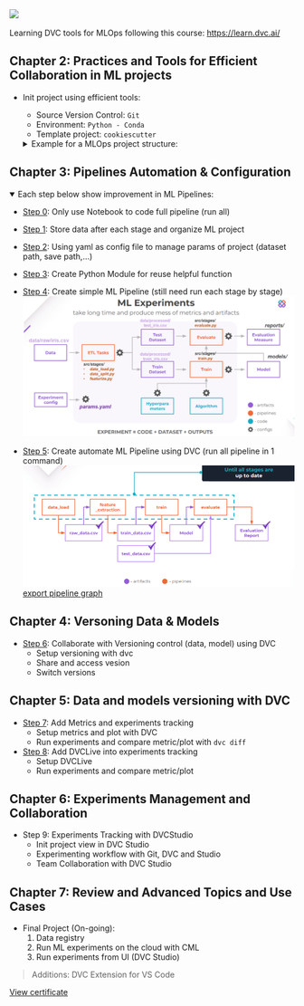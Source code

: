 <a target="_blank" href="https://cookiecutter-data-science.drivendata.org/">
    <img src="https://img.shields.io/badge/CCDS-Project%20template-328F97?logo=cookiecutter" />
</a>




Learning DVC tools for MLOps following this course: https://learn.dvc.ai/


##  Chapter 2: Practices and Tools for Efficient Collaboration in  ML projects
- Init project using efficient tools:
    - Source Version Control: `Git`
	- Environment: `Python - Conda`
	- Template project: `cookiescutter`

    <details >
    <summary>Example for a MLOps project structure:</summary>

    ```
    ├── LICENSE            <- Open-source license if one is chosen
    ├── Makefile           <- Makefile with convenience commands like `make data` or `make train`
    ├── README.md          <- The top-level README for developers using this project.
    ├── data
    │   ├── processed      <- The final, canonical data sets for modeling.
    │   └── raw            <- The original, immutable data dump.
    │
    ├── models             <- Trained and serialized models, model predictions, or model summaries
    │
    ├── notebooks          <- Jupyter notebooks. Naming convention is a number (for ordering),
    │                         the creator's initials, and a short `-` delimited description, e.g.
    │                         `1.0-jqp-initial-data-exploration`.
    │
    ├── pyproject.toml     <- Project configuration file with package metadata for 
    │                         learndvc and configuration for tools like black
    │
    ├── reports            <- Generated analysis as HTML, PDF, LaTeX, etc.
    │   └── figures        <- Generated graphics and figures to be used in reporting
    │
    ├── requirements.txt   <- The requirements file for reproducing the analysis environment, e.g.
                            generated with `pip freeze > requirements.txt`

    ```
    </details>



##  Chapter 3: Pipelines Automation & Configuration
<details open>
<summary>Each step below show improvement in ML Pipelines:</summary>

- [Step 0](notebooks/step-0-prototype.ipynb): Only use Notebook to code full pipeline (run all)

- [Step 1](notebooks/step-1-organize-ml-project.ipynb): Store data after each stage and organize ML project

- [Step 2](notebooks/step-2-create-config-file.ipynb): Using yaml as config file to manage params of project (dataset path, save path,...)

- [Step 3](notebooks/step-3-reusable-code.ipynb): Create Python Module for reuse helpful function

- [Step 4](notebooks/step-4-build-ml-pipeline.ipynb): Create simple ML Pipeline (still need run each stage by stage)
![Step 4: Simple ML Pipeline](figs/step4_simple_ML_pipeline.PNG)

- [Step 5](notebooks/step-5-automate-ml-pipeline.ipynb): Create automate ML Pipeline using DVC (run all pipeline in 1 command)
![Step 5: Simple DVC Pipeline](figs/step5_simple_DVC_ML_pipeline.PNG)
[export pipeline graph](figs/dag.md)

</details>

##  Chapter 4: Versoning Data & Models

- [Step 6](notebooks/step-5-automate-ml-pipeline.ipynb): Collaborate with Versioning control (data, model) using DVC
    - Setup versioning with dvc
    - Share and access vesion
    - Switch versions

##  Chapter 5: Data and models versioning with DVC

- [Step 7](notebooks/step-7-metrics-and-experiments.ipynb): Add Metrics and experiments tracking
    - Setup metrics and plot with DVC
    - Run experiments and compare metric/plot with `dvc diff`
- [Step 8](DVCLive_experiments/Step8%20Using%20DVCLive%20and%20Checkpoints%20in%20Deep%20Learning.ipynb): Add DVCLive into experiments tracking
    - Setup DVCLive
    - Run experiments and compare metric/plot 

## Chapter 6: Experiments Management and Collaboration
- Step 9: Experiments Tracking with DVCStudio
    - Init project view in DVC Studio
    - Experimenting workflow with Git, DVC and Studio
    - Team Collaboration with DVC Studio
    

## Chapter 7: Review and Advanced Topics and Use Cases
- Final Project (On-going):
    1. Data registry
    2. Run ML experiments on the cloud with CML
    3. Run experiments from UI (DVC Studio)


> Additions: DVC Extension for VS Code


[View certificate ](figs/certificate.pdf)